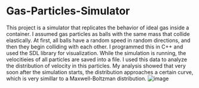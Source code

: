 Gas-Particles-Simulator
======
This project is a simulator that replicates the behavior of ideal gas inside a container. I assumed gas particles as balls with the same mass that collide elastically. At first, all balls have a random speed in random directions, and then they begin colliding with each other.
I programmed this in C++ and used the SDL library for visualization.
While the simulation is running, the velocitieies of all particles are saved into a file. I used this data to analyze the distribution of velocity in this particles. My analysis showed that very soon after the simulation starts, the distribution approaches a certain curve, which is very simillar to a Maxwell-Boltzman distribution.
![image](https://user-images.githubusercontent.com/54746341/182052228-b2ebee8f-f8fa-46b0-9ded-5873e8a8675e.png)
